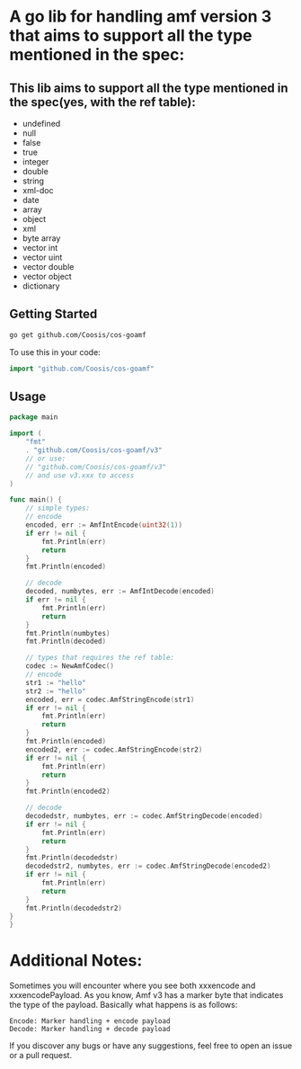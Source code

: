 # A go lib for handling amf version 3 that aims to support all the type mentioned in the spec:
## This lib aims to support all the type mentioned in the spec(yes, with the ref table):
- undefined
- null
- false
- true
- integer
- double
- string
- xml-doc
- date
- array
- object
- xml
- byte array
- vector int
- vector uint
- vector double
- vector object
- dictionary
## Getting Started
```bash
go get github.com/Coosis/cos-goamf
```
To use this in your code:
```go
import "github.com/Coosis/cos-goamf"
```

## Usage
```go
package main

import (
    "fmt"
    . "github.com/Coosis/cos-goamf/v3"
    // or use:
    // "github.com/Coosis/cos-goamf/v3"
    // and use v3.xxx to access
)

func main() {
    // simple types:
    // encode 
    encoded, err := AmfIntEncode(uint32(1))
    if err != nil {
        fmt.Println(err)
        return
    }
    fmt.Println(encoded)

    // decode
    decoded, numbytes, err := AmfIntDecode(encoded)
    if err != nil {
        fmt.Println(err)
        return
    }
	fmt.Println(numbytes)
    fmt.Println(decoded)

    // types that requires the ref table:
    codec := NewAmfCodec()
    // encode
    str1 := "hello"
    str2 := "hello"
    encoded, err = codec.AmfStringEncode(str1)
    if err != nil {
        fmt.Println(err)
        return
    }
    fmt.Println(encoded)
	encoded2, err := codec.AmfStringEncode(str2)
    if err != nil {
        fmt.Println(err)
        return
    }
    fmt.Println(encoded2)

    // decode
	decodedstr, numbytes, err := codec.AmfStringDecode(encoded)
    if err != nil {
        fmt.Println(err)
        return
    }
    fmt.Println(decodedstr)
	decodedstr2, numbytes, err := codec.AmfStringDecode(encoded2)
    if err != nil {
        fmt.Println(err)
        return
    }
    fmt.Println(decodedstr2)
}
}
```

# Additional Notes:
Sometimes you will encounter where you see both xxxencode and xxxencodePayload. As you know, Amf v3 
has a marker byte that indicates the type of the payload. Basically what happens is as follows:
```
Encode: Marker handling + encode payload
Decode: Marker handling + decode payload
```

If you discover any bugs or have any suggestions, feel free to open an issue or a pull request.
